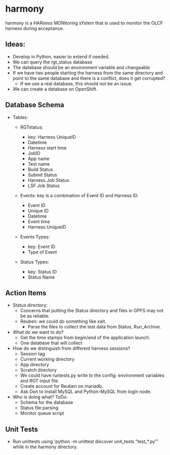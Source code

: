 # harmony

harmony is a HARness MONitoring sYstem that is used to monitor the OLCF harness
during acceptance.

## Ideas:
* Develop in Python, easier to extend if needed.
* We can query the rgt_status database
* The database should be an environment variable and changeable
* If we have two people starting the harness from the same directory and point 
to the same database and there is a conflict, does it get corrupted?
  * If we use a real database, this should not be an issue.
* We can create a database on OpenShift.

## Database Schema
- Tables:
  - RGTstatus:
    - key: Harness UniqueID
    - Datetime
    - Harness start time
    - JobID
    - App name
    - Test name
    - Build Status
    - Submit Status
    - Harness Job Status
    - LSF Job Status
    
  - Events: key is a combination of Event ID and Harness ID.
    - Event ID
    - Unique ID
    - Datetime
    - Event time
    - Harness UniqueID   

    
  - Events Types:
    - key: Event ID
    - Type of Event
  - Status Types:
    - key: Status ID
    - Status Name
    
## Action Items
- Status directory:
  - Concerns that putting the Status directory and files in GPFS may not be as
    reliable.
  - Reuben: we could do something like xalt.
    - Parse the files to collect the test data from Status, Run_Archive.
- What do we want to do?
  - Get the time stamps from begin/end of the application launch.
  - One database that will collect 
- How do we distinguish from different harness sessions?
  - Session tag
  - Current working directory
  - App directory
  - Scratch directory
  - We could have runtests.py write to the config: environment variables and RGT
    input file.
  - Create account for Reuben on mariadb.
  - Ask Don to install MySQL and Python-MySQL from login node.
- Who is doing what? ToDo:
  - Schema for the database
  - Status file parsing
  - Monitor queue script

## Unit Tests
- Run unittests using 'python -m unittest discover unit_tests "test_*.py"' while in the harmony directory.
  
